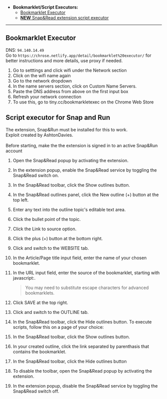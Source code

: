   * **Bookmarklet/Script Executors:**
     - [Bookmarklet Executor](#bookmarklet-executor)
     - [**NEW** Snap&Read extension script executor](#script-executor-for-snap-and-run)
---

## Bookmarklet Executor
DNS: `94.140.14.49` <br>
Go to `https://chrose.netlify.app/detail/bookmarklet%20executor/` for better instructions and more details, use proxy if needed. <br>
1. Go to setttings and click wifi under the Network section
2. Click on the wifi name again
3. Go to the network dropdown
4. In the name servers section, click on Custom Name Servers.
5. Paste the DNS address from above on the first input box
6. Refresh your network connection
7. To use this, go to tiny.cc/bookmarkletexec on the Chrome Web Store
   
## Script executor for Snap and Run
The extension, Snap&Run must be installed for this to work. <br>
Exploit created by AshtonDavies. <br>
<br>
Before starting, make the the extension is signed in to an active Snap&Run account <br>
1. Open the Snap&Read popup by activating the extension.
2. In the extension popup, enable the Snap&Read service by toggling the Snap&Read switch on.
3. In the Snap&Read toolbar, click the Show outlines button.
4. In the Snap&Read outlines panel, click the New outline (+) button at the top left.
5. Enter any text into the outline topic's editable text area.
6. Click the bullet point of the topic.
7. Click the Link to source  option.
8. Click the plus (+) button at the bottom right.
9. Click and switch to the WEBSITE tab.
10. In the Article/Page title input field, enter the name of your chosen bookmarklet.
11. In the URL input field, enter the source of the bookmarklet, starting with javascript:.
    > You may need to substitute escape characters for advanced bookmarklets. <br>
    
12. Click SAVE at the top right.
13. Click and switch to the OUTLINE tab.
14. In the Snap&Read toolbar, click the Hide outlines  button.
To execute scripts, follow this on a page of your choice:
1. In the Snap&Read toolbar, click the Show outlines button.
2. In your created outline, click the link separated by parenthasis that contains the bookmarklet.
3. In the Snap&Read toolbar, click the Hide outlines button
4. To disable the toolbar, open the Snap&Read popup by activating the extension.
5. In the extension popup, disable the Snap&Read service by toggling the Snap&Read switch off.
